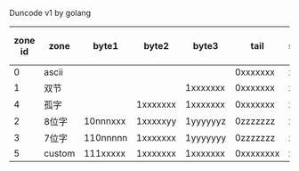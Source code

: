 
Duncode v1 by golang

| zone id | zone   | byte1     | byte2     | byte3    | tail      | symbols | languages   | bytes pre char |
|---------|--------|-----------|-----------|----------|-----------|---------|-------------|----------------|
|       0 | ascii  |           |           |          | 0xxxxxxx  | x       | ascii       |              1 |
|       1 | 双节   |           |           | 1xxxxxxx | 0xxxxxxx  | x       | HanZI…      |              2 |
|       4 | 孤字   |           | 1xxxxxxx  | 1xxxxxxx | 0xxxxxxx  | x       | rare        |              3 |
|       2 | 8位字  | 10nnnxxx  | 1xxxxxyy  | 1yyyyyyz | 0zzzzzzz  | x,y,z   | Greek…      |           1.33 |
|       3 | 7位字  | 110nnnnn  | 1xxxxxxx  | 1yyyyyyy | 0zzzzzzz  | x,y,z   | Devanagari… |           1.33 |
|       5 | custom | 111xxxxx  | 1xxxxxxx  | 1xxxxxxx | 0xxxxxxxx | x       | custom      |              4 |
